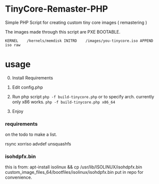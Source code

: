 # TinyCore-Remaster-PHP
Simple PHP Script for creating custom tiny core images ( remastering )

The images made through this script are PXE BOOTABLE.

`
KERNEL    /kernels/memdisk
INITRD    /images/you-tinycore.iso
APPEND    iso raw
`

# usage
0. Install Requirements
1. Edit config.php
2. Run php script
`
php -f build-tinycore.php
`
or to specify arch. currently only x86 works. 
`
php -f build-tinycore.php x86_64
`

4. Enjoy



### requirements
on the todo to make a list. 

rsync
xorriso
advdef
unsquashfs

### isohdpfx.bin
this is from: apt-install isolinux && cp /usr/lib/ISOLINUX/isohdpfx.bin custom_image_files_64/bootfiles/isolinux/isohdpfx.bin
put in repo for convenience. 

